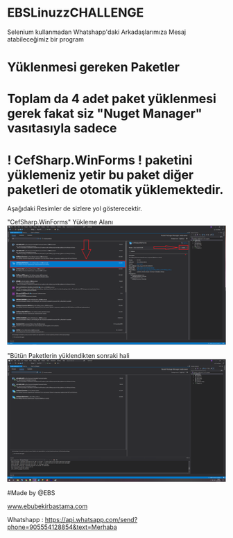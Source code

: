 # EBSLinuzzCHALLENGE 
Selenium kullanmadan Whatshapp'daki Arkadaşlarımıza Mesaj atabileceğimiz bir program


# Yüklenmesi gereken Paketler
# Toplam da 4 adet paket yüklenmesi gerek fakat siz "Nuget Manager" vasıtasıyla sadece 
# ! CefSharp.WinForms ! paketini yüklemeniz yetir bu paket diğer paketleri de otomatik yüklemektedir. 
  
Aşağıdaki Resimler de sizlere yol gösterecektir.

 "CefSharp.WinForms"  Yükleme Alanı  ![](https://raw.githubusercontent.com/ebubekirbastama/EBSLinuzzCHALLENGE/main/install%20cef.png)
  
 "Bütün Paketlerin yüklendikten sonraki hali ![](https://raw.githubusercontent.com/ebubekirbastama/EBSLinuzzCHALLENGE/main/cef%20install%20complate.png)
  

#Made by @EBS

www.ebubekirbastama.com

  Whatshapp : https://api.whatsapp.com/send?phone=905554128854&text=Merhaba
 

  

